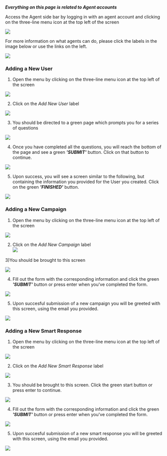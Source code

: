 **_Everything on this page is related to Agent accounts_**

Access the Agent side bar by logging in with an agent account and clicking on the three-line menu icon at the top left of the screen

![](./img/hamburger.png)

For more information on what agents can do, please click the labels in the image below or use the links on the left.

![](./img/agentmap.png)

### Adding a New User

1) Open the menu by clicking on the three-line menu icon at the top left of the screen

![](./img/hamburger.png)

2) Click on the _Add New User_ label

![](./img/AddNewUser.png)

3) You should be directed to a green page which prompts you for a series of questions

![](./img/typeform.png)

4) Once you have completed all the questions, you will reach the bottom of the page and see a green _**'SUBMIT'**_ button. Click on that button to continue.

![](./img/presssubmit.png)

5) Upon success, you will see a screen similar to the following, but containing the information you provided for the User you created. Click on the green _**'FINISHED'**_ button.

![](./img/newusersuccess.png)

### Adding a New Campaign

1) Open the menu by clicking on the three-line menu icon at the top left of the screen

![](./img/hamburger.png)

2) Click on the _Add New Campaign_ label  
![](./img/AddNewCampaign2.png)

3)You should be brought to this screen

![](./img/campaignscreen.png)

4) Fill out the form with the corresponding information and click the green _**'SUBMIT'**_ button or press enter when you've completed the form.

![](./img/greensubmit.png)

5) Upon succesful submission of a new campaign you will be greeted with this screen, using the email you provided.

![](./img/email.png)

### Adding a New Smart Response

1) Open the menu by clicking on the three-line menu icon at the top left of the screen

![](./img/hamburger.png)

2) Click on the _Add New Smart Response_ label

![](./img/AddNewSmartResponse2.png)

3) You should be brought to this screen. Click the green start button or press enter to continue.

![](./img/responsescreen.png)

4) Fill out the form with the corresponding information and click the green _**'SUBMIT'**_ button or press enter when you've completed the form.

![](./img/greensubmit.png)

5) Upon succesful submission of a new smart response you will be greeted with this screen, using the email you provided.

![](./img/smartemail.png)